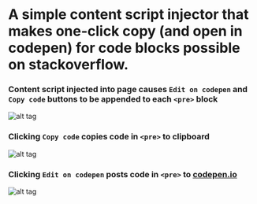 # A simple content script injector that makes one-click copy (and open in codepen) for code blocks possible on stackoverflow.

### Content script injected into page causes `Edit on codepen` and `Copy code` buttons to be appended to each `<pre>` block
![alt tag](https://pbs.twimg.com/media/Cs4iuUlWgAA3eGZ.jpg)


### Clicking `Copy code` copies code in `<pre>` to clipboard
![alt tag](https://pbs.twimg.com/media/Cs4ivJgWYAUqZFC.jpg)


### Clicking `Edit on codepen` posts code in `<pre>` to [codepen.io](http://codepen.io)
![alt tag](https://pbs.twimg.com/media/Cs4iv6RW8AAEGsy.jpg)
